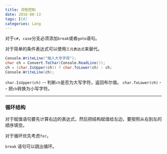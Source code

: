 ```yaml
---
title: 流程控制
date: 2016-08-13
tags: [C#]
categories: Lang
---
```


对于`c#`，`case`分支必须添加`break`或者`goto`语句。

对于简单的条件表达式可以使用`三元表达式`来替代。

```c#
Console.WriteLine("输入大写字母");
char ch = Convert.ToChar(Console.ReadLine());
ch = (char.IsUpper(ch)) ? char.ToLower(ch) : ch;
Console.WriteLine(ch);
```

`char.IsUpper(ch)` -- 判断`ch`是否为大写字符，返回布尔值。
`char.ToLower(ch)` -- 把`ch`转换为小写字符。

---

### 循环结构

对于赋值语句要先计算右边的表达式，然后把结构赋值给左边，要按照从右到左的顺序填空。

对于循环优先考虑`for`。

`break` 语句可以跳出循环。